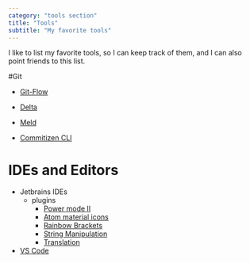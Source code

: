 ```yaml
---
category: "tools section"
title: "Tools"
subtitle: "My favorite tools"
---
```


I like to list my favorite tools, so I can keep track of them, and I can also point friends to this list.

#Git

- [Git-Flow](https://github.com/petervanderdoes/gitflow-avh)

- [Delta](https://github.com/dandavison/delta)

- [Meld](https://meldmerge.org/)

- [Commitizen CLI](https://github.com/commitizen/cz-cli)

# IDEs and Editors

- Jetbrains IDEs
  - plugins
    - [Power mode II](https://plugins.jetbrains.com/plugin/8251-power-mode-ii)
    - [Atom material icons](https://plugins.jetbrains.com/plugin/10044-atom-material-icons)
    - [Rainbow Brackets](https://plugins.jetbrains.com/plugin/10080-rainbow-brackets)
    - [String Manipulation](https://plugins.jetbrains.com/plugin/2162-string-manipulation)
    - [Translation](https://plugins.jetbrains.com/plugin/8579-translation)
- [VS Code](https://code.visualstudio.com/)
